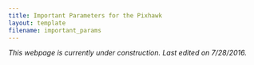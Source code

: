 ```yaml
---
title: Important Parameters for the Pixhawk
layout: template
filename: important_params
--- 
```


*This webpage is currently under construction. Last edited on 7/28/2016.*
